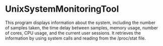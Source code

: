 # UnixSystemMonitoringTool
This program displays information about the system, including the number of samples taken, the time delay between samples, memory usage, number of cores, CPU usage, and the current user sessions. It retrieves the information by using system calls and reading from the /proc/stat file.
